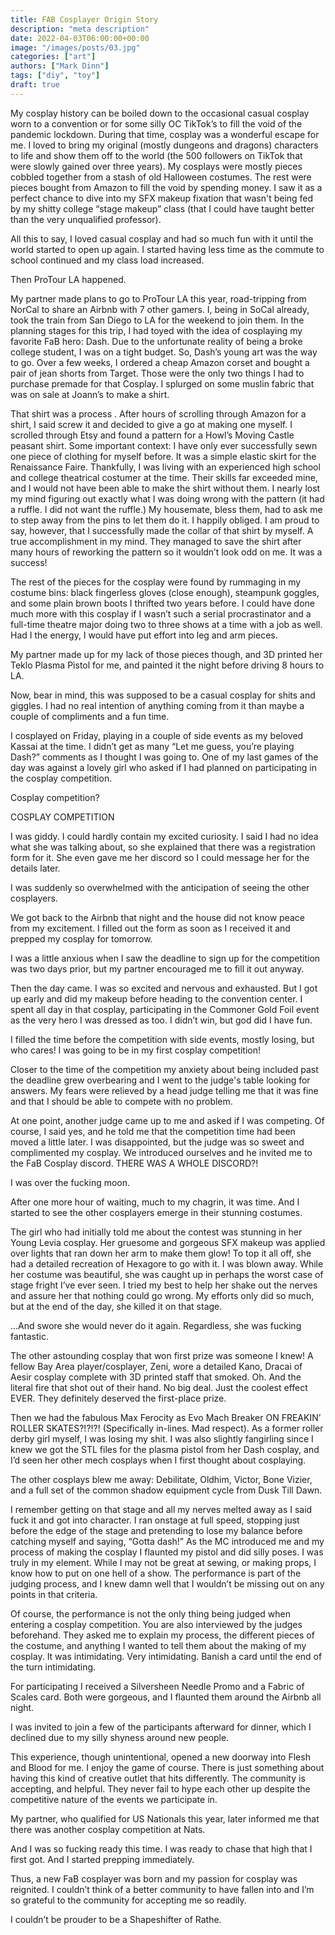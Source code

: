 ```yaml
---
title: FAB Cosplayer Origin Story
description: "meta description"
date: 2022-04-03T06:00:00+00:00
image: "/images/posts/03.jpg"
categories: ["art"]
authors: ["Mark Dinn"]
tags: ["diy", "toy"]
draft: true
---
```


My cosplay history can be boiled down to the occasional casual cosplay worn to a convention or for some silly OC TikTok’s to fill the void of the pandemic lockdown. During that time, cosplay was a wonderful escape for me. I loved to bring my original (mostly dungeons and dragons) characters to life and show them off to the world (the 500 followers on TikTok that were slowly gained over three years). My cosplays were mostly pieces cobbled together from a stash of old Halloween costumes. The rest were pieces bought from Amazon to fill the void by spending money. I saw it as a perfect chance to dive into my SFX makeup fixation that wasn't being fed by my shitty college “stage makeup” class (that I could have taught better than the very unqualified professor). 

All this to say, I loved casual cosplay and had so much fun with it until the world started to open up again. I started having less time as the commute to school continued and my class load increased. 

Then ProTour LA happened.

My partner made plans to go to ProTour LA this year, road-tripping from NorCal to share an Airbnb with 7 other gamers. I, being in SoCal already, took the train from San Diego to LA for the weekend to join them. In the planning stages for this trip, I had toyed with the idea of cosplaying my favorite FaB hero: Dash. Due to the unfortunate reality of being a broke college student, I was on a tight budget. So, Dash’s young art was the way to go. Over a few weeks, I ordered a cheap Amazon corset and bought a pair of jean shorts from Target. Those were the only two things I had to purchase premade for that Cosplay. I splurged on some muslin fabric that was on sale at Joann’s to make a shirt. 

That shirt was a process
. After hours of scrolling through Amazon for a shirt, I said screw it and decided to give a go at making one myself. I scrolled through Etsy and found a pattern for a Howl’s Moving Castle peasant shirt. Some important context: I have only ever successfully sewn one piece of clothing for myself before. It was a simple elastic skirt for the Renaissance Faire. Thankfully, I was living with an experienced high school and college theatrical costumer at the time. Their skills far exceeded mine, and I would not have been able to make the shirt without them. I nearly lost my mind figuring out exactly what I was doing wrong with the pattern (it had a ruffle. I did not want the ruffle.) My housemate, bless them, had to ask me to step away from the pins to let them do it. I happily obliged. I am proud to say, however, that I successfully made the collar of that shirt by myself. A true accomplishment in my mind. They managed to save the shirt after many hours of reworking the pattern so it wouldn’t look odd on me. It was a success! 

The rest of the pieces for the cosplay were found by rummaging in my costume bins: black fingerless gloves (close enough), steampunk goggles, and some plain brown boots I thrifted two years before. I could have done much more with this cosplay if I wasn’t such a serial procrastinator and a full-time theatre major doing two to three shows at a time with a job as well. Had I the energy, I would have put effort into leg and arm pieces. 

My partner made up for my lack of those pieces though, and 3D printed her Teklo Plasma Pistol for me, and painted it the night before driving 8 hours to LA. 

Now, bear in mind, this was supposed to be a casual cosplay for shits and giggles. I had no real intention of anything coming from it than maybe a couple of compliments and a fun time. 

I cosplayed on Friday, playing in a couple of side events as my beloved Kassai at the time. I didn’t get as many “Let me guess, you’re playing Dash?” comments as I thought I was going to. One of my last games of the day was against a lovely girl who asked if I had planned on participating in the cosplay competition. 

Cosplay competition?

COSPLAY COMPETITION

I was giddy. I could hardly contain my excited curiosity. I said I had no idea what she was talking about, so she explained that there was a registration form for it. She even gave me her discord so I could message her for the details later. 

I was suddenly so overwhelmed with the anticipation of seeing the other cosplayers. 

We got back to the Airbnb that night and the house did not know peace from my excitement. I filled out the form as soon as I received it and prepped my cosplay for tomorrow. 

I was a little anxious when I saw the deadline to sign up for the competition was two days prior, but my partner encouraged me to fill it out anyway. 

Then the day came. I was so excited and nervous and exhausted. But I got up early and did my makeup before heading to the convention center. I spent all day in that cosplay, participating in the Commoner Gold Foil event as the very hero I was dressed as too. I didn’t win, but god did I have fun. 

I filled the time before the competition with side events, mostly losing, but who cares! I was going to be in my first cosplay competition!

Closer to the time of the competition my anxiety about being included past the deadline grew overbearing and I went to the judge's table looking for answers. My fears were relieved by a head judge telling me that it was fine and that I should be able to compete with no problem. 

At one point, another judge came up to me and asked if I was competing. Of course, I said yes, and he told me that the competition time had been moved a little later. I was disappointed, but the judge was so sweet and complimented my cosplay. We introduced ourselves and he invited me to the FaB Cosplay discord. THERE WAS A WHOLE DISCORD?!

I was over the fucking moon. 

After one more hour of waiting, much to my chagrin, it was time. And I started to see the other cosplayers emerge in their stunning costumes. 

The girl who had initially told me about the contest was stunning in her Young Levia cosplay. Her gruesome and gorgeous SFX makeup was applied over lights that ran down her arm to make them glow! To top it all off, she had a detailed recreation of Hexagore to go with it. I was blown away. While her costume was beautiful, she was caught up in perhaps the worst case of stage fright I’ve ever seen. I tried my best to help her shake out the nerves and assure her that nothing could go wrong. My efforts only did so much, but at the end of the day, she killed it on that stage. 

…And swore she would never do it again. Regardless, she was fucking fantastic.

The other astounding cosplay that won first prize was someone I knew! A fellow Bay Area player/cosplayer, Zeni, wore a detailed Kano, Dracai of Aesir cosplay complete with 3D printed staff that smoked. Oh. And the literal fire that shot out of their hand. No big deal. Just the coolest effect EVER. They definitely deserved the first-place prize.

Then we had the fabulous Max Ferocity as Evo Mach Breaker ON FREAKIN’ ROLLER SKATES?!?!?! (Specifically in-lines. Mad respect). As a former roller derby girl myself, I was losing my shit. I was also slightly fangirling since I knew we got the STL files for the plasma pistol from her Dash cosplay, and I’d seen her other mech cosplays when I first thought about cosplaying. 

The other cosplays blew me away: Debilitate, Oldhim, Victor, Bone Vizier, and a full set of the common shadow equipment cycle from Dusk Till Dawn. 

I remember getting on that stage and all my nerves melted away as I said fuck it and got into character. I ran onstage at full speed, stopping just before the edge of the stage and pretending to lose my balance before catching myself and saying, “Gotta dash!” As the MC introduced me and my process of making the cosplay I flaunted my pistol and did silly poses. I was truly in my element. While I may not be great at sewing, or making props, I know how to put on one hell of a show. The performance is part of the judging process, and I knew damn well that I wouldn’t be missing out on any points in that criteria. 

Of course, the performance is not the only thing being judged when entering a cosplay competition. You are also interviewed by the judges beforehand. They asked me to explain my process, the different pieces of the costume, and anything I wanted to tell them about the making of my cosplay. It was intimidating. Very intimidating. Banish a card until the end of the turn intimidating. 

For participating I received a Silversheen Needle Promo and a Fabric of Scales card. Both were gorgeous, and I flaunted them around the Airbnb all night. 

I was invited to join a few of the participants afterward for dinner, which I declined due to my silly shyness around new people. 

This experience, though unintentional, opened a new doorway into Flesh and Blood for me. I enjoy the game of course. There is just something about having this kind of creative outlet that hits differently. The community is accepting, and helpful. They never fail to hype each other up despite the competitive nature of the events we participate in. 

My partner, who qualified for US Nationals this year, later informed me that there was another cosplay competition at Nats. 

And I was so fucking ready this time. I was ready to chase that high that I first got. And I started prepping immediately. 

Thus, a new FaB cosplayer was born and my passion for cosplay was reignited. I couldn’t think of a better community to have fallen into and I’m so grateful to the community for accepting me so readily. 

I couldn’t be prouder to be a Shapeshifter of Rathe. 
